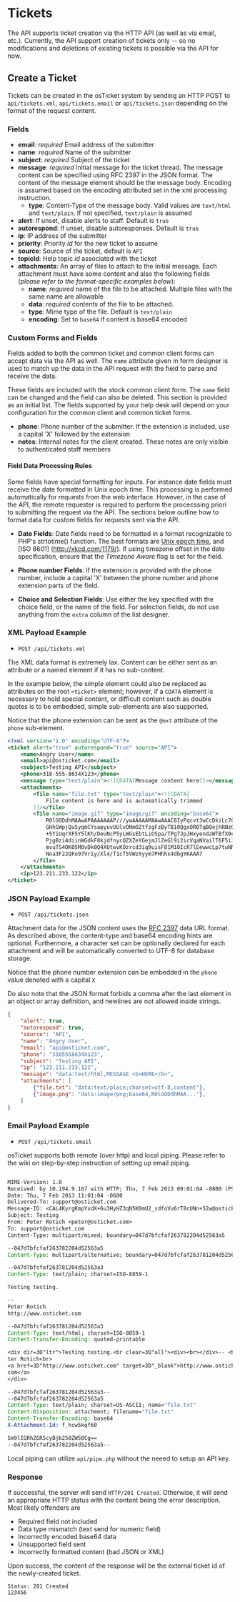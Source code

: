 Tickets
=======
The API supports ticket creation via the HTTP API (as well as via email,
etc.). Currently, the API support creation of tickets only -- so no
modifications and deletions of existing tickets is possible via the API for
now.

Create a Ticket
---------------

Tickets can be created in the osTicket system by sending an HTTP POST to
`api/tickets.xml`, `api/tickets.email` or `api/tickets.json` depending on the format of the
request content.

### Fields ######

*   __email__:   *required* Email address of the submitter
*   __name__:    *required* Name of the submitter
*   __subject__: *required* Subject of the ticket
*   __message__: *required* Initial message for the ticket thread. The
                message content can be specified using RFC 2397 in the JSON
                format. The content of the message element should be the
                message body. Encoding is assumed based on the encoding
                attributed set in the xml processing instruction.
    *  __type__:    Content-Type of the message body. Valid values are
        `text/html` and `text/plain`. If not specified, `text/plain` is
        assumed
*   __alert__:       If unset, disable alerts to staff. Default is `true`
*   __autorespond__: If unset, disable autoresponses. Default is `true`
*   __ip__:          IP address of the submitter
*   __priority__:    Priority *id* for the new ticket to assume
*   __source__:      Source of the ticket, default is `API`
*   __topicId__:     Help topic *id* associated with the ticket
*   __attachments__: An array of files to attach to the initial message.
                     Each attachment must have some content and also the
                     following fields (_please refer to the format-specific examples below_):
    *   __name__:     *required* name of the file to be attached. Multiple files
                      with the same name are allowable
    *   __data__:     *required* contents of the file to be attached. 
    *   __type__:     Mime type of the file. Default is `text/plain`
    *   __encoding__: Set to `base64` if content is base64 encoded

### Custom Forms and Fields ###

Fields added to both the common ticket and common client forms can accept
data via the API as well. The `name` attribute given in form designer is
used to match up the data in the API request with the field to parse and
receive the data.

These fields are included with the stock common client form. The `name`
field can be changed and the field can also be deleted. This section is
provided as an initial list. The fields supported by your help desk will
depend on your configuration for the common client and common ticket forms.

*   __phone__:       Phone number of the submitter. If the extension is
                     included, use a capital 'X' followed by the extension
*   __notes__:       Internal notes for the client created. These notes are
                     only visible to authenticated staff members

#### Field Data Processing Rules ####

Some fields have special formatting for inputs. For instance date fields
must receive the date formatted in Unix epoch time. This processing is
performed automatically for requests from the web interface. However, in the
case of the API, the remote requester is required to perform the procecssing
priori to submitting the request via the API. The sections below outline how
to format data for custom fields for requests sent via the API.

* __Date Fields__:  Date fields need to be formatted in a format
        recognizable to PHP's strtotime() function. The best formats are
        [Unix epoch time](wikipedia.org/wiki/Unix_time), and [ISO 8601]
        (http://xkcd.com/1179/). If using timezone offset in the date
        specification, ensure that the _Timezone Aware_ flag is set for the
        field.

* __Phone number Fields__: If the extension is provided with the phone
        number, include a capital 'X' between the phone number and phone
        extension parts of the field.

* __Choice and Selection Fields__: Use either the key specified with the
        choice field, or the name of the field. For selection fields, do not
        use anything from the `extra` column of the list designer.

### XML Payload Example ######

* `POST /api/tickets.xml`

The XML data format is extremely lax. Content can be either sent as an
attribute or a named element if it has no sub-content.

In the example below, the simple element could also be replaced as
attributes on the root `<ticket>` element; however, if a `CDATA` element is
necessary to hold special content, or difficult content such as double
quotes is to be embedded, simple sub-elements are also supported.

Notice that the phone extension can be sent as the `@ext` attribute of the
`phone` sub-element.

``` xml
<?xml version="1.0" encoding="UTF-8"?>
<ticket alert="true" autorespond="true" source="API">
    <name>Angry User</name>
    <email>api@osticket.com</email>
    <subject>Testing API</subject>
    <phone>318-555-8634X123</phone>
    <message type="text/plain"><![CDATA[Message content here]]></message>
    <attachments>
        <file name="file.txt" type="text/plain"><![CDATA[
            File content is here and is automatically trimmed
        ]]></file>
        <file name="image.gif" type="image/gif" encoding="base64">
            R0lGODdhMAAwAPAAAAAAAP///ywAAAAAMAAwAAAC8IyPqcvt3wCcDkiLc7C0qwy
            GHhSWpjQu5yqmCYsapyuvUUlvONmOZtfzgFzByTB10QgxOR0TqBQejhRNzOfkVJ
            +5YiUqrXF5Y5lKh/DeuNcP5yLWGsEbtLiOSpa/TPg7JpJHxyendzWTBfX0cxOnK
            PjgBzi4diinWGdkF8kjdfnycQZXZeYGejmJlZeGl9i2icVqaNVailT6F5iJ90m6
            mvuTS4OK05M0vDk0Q4XUtwvKOzrcd3iq9uisF81M1OIcR7lEewwcLp7tuNNkM3u
            Nna3F2JQFo97Vriy/Xl4/f1cf5VWzXyym7PHhhx4dbgYKAAA7
        </file>
    </attachments>
    <ip>123.211.233.122</ip>
</ticket>
```

### JSON Payload Example ###

* `POST /api/tickets.json`

Attachment data for the JSON content uses the [RFC 2397][] data URL format.
As described above, the content-type and base64 encoding hints are optional.
Furthermore, a character set can be optionally declared for each attachment
and will be automatically converted to UTF-8 for database storage.

Notice that the phone number extension can be embedded in the `phone` value
denoted with a capital `X`

Do also note that the JSON format forbids a comma after the last element in
an object or array definition, and newlines are not allowed inside strings.

``` json
{
    "alert": true,
    "autorespond": true,
    "source": "API",
    "name": "Angry User",
    "email": "api@osticket.com",
    "phone": "3185558634X123",
    "subject": "Testing API",
    "ip": "123.211.233.122",
    "message": "data:text/html,MESSAGE <b>HERE</b>",
    "attachments": [
        {"file.txt": "data:text/plain;charset=utf-8,content"},
        {"image.png": "data:image/png;base64,R0lGODdhMAA..."},
    ]
}
```

[rfc 2397]:     http://www.ietf.org/rfc/rfc2397.txt     "Data URLs"

### Email Payload Example ######

* `POST /api/tickets.email`

osTicket supports both remote (over http) and local piping. Please refer to the wiki on step-by-step instruction of setting up email piping.

```email

MIME-Version: 1.0
Received: by 10.194.9.167 with HTTP; Thu, 7 Feb 2013 09:01:04 -0800 (PST)
Date: Thu, 7 Feb 2013 11:01:04 -0600
Delivered-To: support@osticket.com
Message-ID: <CAL4KyrgKmpYxdX+6u3HyHZ3qN5K0mU2_sdfoVu6rT8cUNn+52w@osticket.com>
Subject: Testing
From: Peter Rotich <peter@osticket.com>
To: support@osticket.com
Content-Type: multipart/mixed; boundary=047d7bfcfaf263782204d52563a5

--047d7bfcfaf263782204d52563a5
Content-Type: multipart/alternative; boundary=047d7bfcfaf263781204d52563a3

--047d7bfcfaf263781204d52563a3
Content-Type: text/plain; charset=ISO-8859-1

Testing testing.

--
Peter Rotich
http://www.osticket.com

--047d7bfcfaf263781204d52563a3
Content-Type: text/html; charset=ISO-8859-1
Content-Transfer-Encoding: quoted-printable

<div dir=3D"ltr">Testing testing.<br clear=3D"all"><div><br></div>-- <br>Pe=
ter Rotich<br>
<a href=3D"http://www.osticket.com" target=3D"_blank">http://www.osticket.=
com</a>
</div>

--047d7bfcfaf263781204d52563a3--
--047d7bfcfaf263782204d52563a5
Content-Type: text/plain; charset=US-ASCII; name="file.txt"
Content-Disposition: attachment; filename="file.txt"
Content-Transfer-Encoding: base64
X-Attachment-Id: f_hcw5kqf60

Sm9lIGRhZGR5cyBjb250ZW50Cg==
--047d7bfcfaf263782204d52563a5--
```

Local piping can utilize `api/pipe.php` without the neeed to setup an API key.

### Response ######

If successful, the server will send `HTTP/201 Created`. Otherwise, it will
send an appropriate HTTP status with the content being the error
description. Most likely offenders are

* Required field not included
* Data type mismatch (text send for numeric field)
* Incorrectly encoded base64 data
* Unsupported field sent
* Incorrectly formatted content (bad JSON or XML)

Upon success, the content of the response will be the external ticket id of
the newly-created ticket.

    Status: 201 Created
    123456
